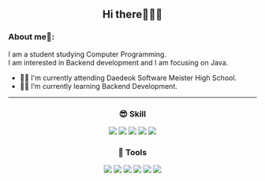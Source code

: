 <h2 align='center'>Hi there👋👨‍🎓</h2>
<h3>About me🧑:</h3>

I am a student studying Computer Programming.<br/>
I am interested in Backend development and I am focusing on Java.

<img align="right" width="375"/>

- 🙆‍♀️ I'm currently attending Daedeok Software Meister High School.
- 🙆‍♂ I’m currently learning Backend Development.
- ---

<h3 align='center'>😎 Skill</h3>
<p align='center'>
  <img src="https://img.shields.io/badge/C-A8B9CC?style=flat-square&logo=C&logoColor=white"/>
  <img src="https://img.shields.io/badge/Java-007396?style=flat-square&logo=Java&logoColor=white"/>
  <img src="https://img.shields.io/badge/Spring Boot-6DB33F?style=flat-square&logo=Spring&logoColor=white"/>
  <img src="https://img.shields.io/badge/MySQL-4479A1?style=flat-square&logo=MySQL&logoColor=white"/>
  <img src="https://img.shields.io/badge/Amazon AWS-232F3E?style=flat-square&logo=Amazon-AWS&logoColor=white"/>

  
<h3 align='center'>🔨 Tools</h3>
<p align='center'>
  <img src="https://img.shields.io/badge/Visual Studio-5C2D91?style=flat-square&logo=Visual Studio&logoColor=white"/>
  <img src="https://img.shields.io/badge/IntelliJ IDEA-000000?style=flat-square&logo=IntelliJ-IDEA&logoColor=white"/>
    <img src="https://img.shields.io/badge/Postman-FF6C37?style=flat-square&logo=Postman&logoColor=white"/> <img src="https://img.shields.io/badge/GitKraken-179287?style=flat-square&logo=GitKraken&logoColor=white"/>
  <img src="https://img.shields.io/badge/Visual Studio Code-007ACC?style=flat-square&logo=Visual-Studio-Code&logoColor=white"/>
  <img src="https://img.shields.io/badge/Adobe XD-FF61F6?style=flat-square&logo=Adobe XD&logoColor=white"/>
    
